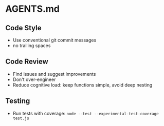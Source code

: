 # AGENTS.md

## Code Style
- Use conventional git commit messages
- no trailing spaces

## Code Review
- Find issues and suggest improvements
- Don't over-engineer
- Reduce cognitive load: keep functions simple, avoid deep nesting

## Testing
- Run tests with coverage: `node --test --experimental-test-coverage test.js`
